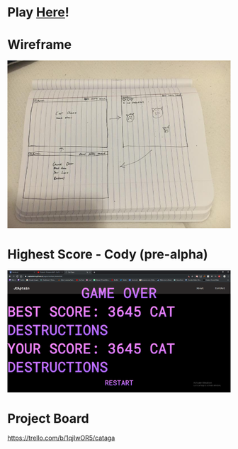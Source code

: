 # Play [Here](https://adminakai.github.io/)!

# Wireframe
![Image of Wireframe](images/wireframe.jpg)

# Highest Score - Cody (pre-alpha)
![Image of Highest Score](images/highscorecody.png)

# Project Board
https://trello.com/b/1qjIwOR5/cataga
